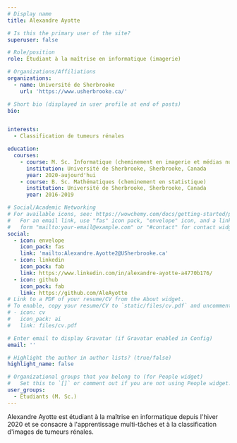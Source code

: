 ```yaml
---
# Display name
title: Alexandre Ayotte

# Is this the primary user of the site?
superuser: false

# Role/position
role: Étudiant à la maîtrise en informatique (imagerie)

# Organizations/Affiliations
organizations:
  - name: Université de Sherbrooke
    url: 'https://www.usherbrooke.ca/'

# Short bio (displayed in user profile at end of posts)
bio: 


interests:
  - Classification de tumeurs rénales

education:
  courses:
    - course: M. Sc. Informatique (cheminement en imagerie et médias numériques)
      institution: Université de Sherbrooke, Sherbrooke, Canada
      year: 2020-aujourd'hui
    - course: B. Sc. Mathématiques (cheminement en statistique)
      institution: Université de Sherbrooke, Sherbrooke, Canada
      year: 2016-2019

# Social/Academic Networking
# For available icons, see: https://wowchemy.com/docs/getting-started/page-builder/#icons
#   For an email link, use "fas" icon pack, "envelope" icon, and a link in the
#   form "mailto:your-email@example.com" or "#contact" for contact widget.
social:
  - icon: envelope
    icon_pack: fas
    link: 'mailto:Alexandre.Ayotte2@USherbrooke.ca'
  - icon: linkedin
    icon_pack: fab
    link: https://www.linkedin.com/in/alexandre-ayotte-a4770b176/
  - icon: github
    icon_pack: fab
    link: https://github.com/AleAyotte
# Link to a PDF of your resume/CV from the About widget.
# To enable, copy your resume/CV to `static/files/cv.pdf` and uncomment the lines below.
# - icon: cv
#   icon_pack: ai
#   link: files/cv.pdf

# Enter email to display Gravatar (if Gravatar enabled in Config)
email: ''

# Highlight the author in author lists? (true/false)
highlight_name: false

# Organizational groups that you belong to (for People widget)
#   Set this to `[]` or comment out if you are not using People widget.
user_groups:
  - Étudiants (M. Sc.)
---
```


Alexandre Ayotte est étudiant à la maîtrise en informatique depuis l'hiver 2020 et se consacre à l'apprentissage multi-tâches et à la classification d'images de tumeurs rénales.
